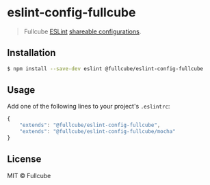 # eslint-config-fullcube

> Fullcube [ESLint](http://eslint.org) [shareable configurations](http://eslint.org/docs/developer-guide/shareable-configs).

## Installation

```sh
$ npm install --save-dev eslint @fullcube/eslint-config-fullcube
```

## Usage

Add one of the following lines to your project's `.eslintrc`:

```js
{
	"extends": "@fullcube/eslint-config-fullcube",
	"extends": "@fullcube/eslint-config-fullcube/mocha"
}
```

## License

MIT &copy; Fullcube
